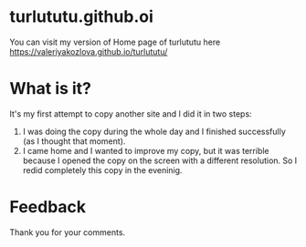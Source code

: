 # turlututu.github.oi
You can visit my version of Home page of turlututu here https://valeriyakozlova.github.io/turlututu/

# What is it?
It's my first attempt to copy another site and I did it in two steps:
1. I was doing the copy during the whole day and I finished successfully (as I thought that moment).
2. I came home and I wanted to improve my copy, but it was terrible because I opened the copy on the screen with a different resolution. So I redid completely this copy in the eveninig.

# Feedback
Thank you for your comments.